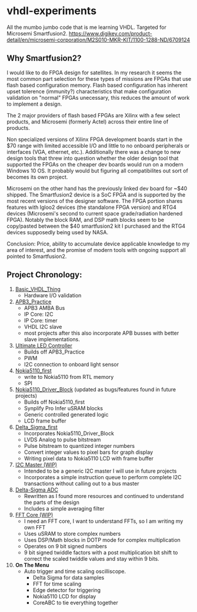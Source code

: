 # vhdl-experiments
All the mumbo jumbo code that is me learning VHDL. Targeted for Microsemi Smartfusion2.
https://www.digikey.com/product-detail/en/microsemi-corporation/M2S010-MKR-KIT/1100-1288-ND/6709124

## Why Smartfusion2?
I would like to do FPGA design for satellites. In my research it seems the most common part selection for these types of missions are FPGAs that use flash based configuration memory. Flash based configuration has inherent upset tolerence (immunity?) characteristics that make configuration validation on "normal" FPGAs unecessary, this reduces the amount of work to implement a design.

The 2 major providers of flash based FPGAs are Xilinx with a few select products, and Microsemi (formerly Actel) across their entire line of products.

Non specialized versions of Xilinx FPGA development boards start in the $70 range with limited accessible I/O and little to no onboard peripherals or interfaces (VGA, ethernet, etc.). Additionally there was a change to new design tools that threw into question whether the older design tool that supported the FPGAs on the cheaper dev boards would run on a modern Windows 10 OS. It probably would but figuring all compatibilites out sort of becomes its own project.

Microsemi on the other hand has the previously linked dev board for ~$40 shipped. The Smartfusion2 device is a SoC FPGA and is supported by the most recent versions of the designer software. The FPGA portion shares features with Igloo2 devices (the standalone FPGA version) and RTG4 devices (Microsemi's second to current space grade/radiation hardened FPGA). Notably the block RAM, and DSP math blocks seem to be copy/pasted between the $40 smartfusion2 kit I purchased and the RTG4 devices supposedly being used by NASA.

Conclusion: Price, ability to accumulate device applicable knowledge to my area of interest, and the promise of modern tools with ongoing support all pointed to Smartfusion2.

## Project Chronology:

1. [Basic_VHDL_Thing](https://github.com/PKazm/vhdl-experiments/tree/master/Basic_VHDL_Thing)
    * Hardware I/O validation
1. [APB3_Practice](https://github.com/PKazm/vhdl-experiments/tree/master/APB3_practice)
    * APB3 AMBA Bus
    * IP Core: I2C
    * IP Core: timer
    * VHDL I2C slave
    * most projects after this also incorporate APB busses with better slave implementations.
1. [Ultimate LED Controller](https://github.com/PKazm/vhdl-experiments/tree/master/Ultimate%20LED%20Controller)
    * Builds off APB3_Practice
    * PWM
    * I2C connection to onboard light sensor
1. [Nokia5110_first](https://github.com/PKazm/vhdl-experiments/tree/master/Nokia5110_first)
    * write to Nokia5110 from RTL memory
    * SPI
1. [Nokia5110_Driver_Block](https://github.com/PKazm/vhdl-experiments/tree/master/Nokia5110_Driver_Block) (updated as bugs/features found in future projects)
    * Builds off Nokia5110_first
    * Synplify Pro Infer uSRAM blocks
    * Generic controlled generated logic
    * LCD frame buffer
1. [Delta_Sigma_first](https://github.com/PKazm/vhdl-experiments/tree/master/Delta_Sigma_first)
    * Incorporates Nokia5110_Driver_Block
    * LVDS Analog to pulse bitstream
    * Pulse bitstream to quantized integer numbers
    * Convert integer values to pixel bars for graph display
    * Writing pixel data to Nokia5110 LCD with frame buffer
1. [I2C Master (WIP)](https://github.com/PKazm/vhdl-experiments/tree/master/I2C_Core_Master)
    * Intended to be a generic I2C master I will use in future projects
    * Incorporates a simple instruction queue to perform complete I2C transactions without calling out to a bus master
1. [Delta-Sigma ADC](https://github.com/PKazm/vhdl-experiments/tree/master/Delta_Sigma_ADC)
    * Rewritten as I found more resources and continued to understand the parts of the design
    * Includes a simple averaging filter
1. [FFT Core (WIP)](https://github.com/PKazm/vhdl-experiments/tree/master/FFT_Core)
    * I need an FFT core, I want to understand FFTs, so I am writing my own FFT
    * Uses uSRAM to store complex numbers
    * Uses DSP/Math blocks in DOTP mode for complex multiplication
    * Operates on 9 bit signed numbers
    * 9 bit signed twiddle factors with a post multiplication bit shift to correct the scaled twiddle values and stay within 9 bits.
1. **On The Menu**
    * Auto trigger and time scaling oscilliscope.
        * Delta Sigma for data samples
        * FFT for time scaling
        * Edge detector for triggering
        * Nokia5110 LCD for display
        * CoreABC to tie everything together
